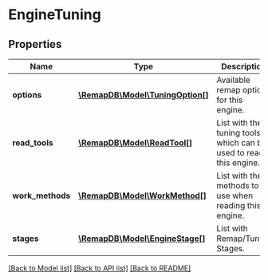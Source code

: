 # EngineTuning

## Properties
Name | Type | Description | Notes
------------ | ------------- | ------------- | -------------
**options** | [**\RemapDB\Model\TuningOption[]**](TuningOption.md) | Available remap options for this engine. | [optional] 
**read_tools** | [**\RemapDB\Model\ReadTool[]**](ReadTool.md) | List with the tuning tools which can be used to read this engine. | [optional] 
**work_methods** | [**\RemapDB\Model\WorkMethod[]**](WorkMethod.md) | List with the methods to use when reading this engine. | [optional] 
**stages** | [**\RemapDB\Model\EngineStage[]**](EngineStage.md) | List with Remap/Tuning Stages. | [optional] 

[[Back to Model list]](../../README.md#documentation-for-models) [[Back to API list]](../../README.md#documentation-for-api-endpoints) [[Back to README]](../../README.md)

